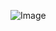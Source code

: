 ![Image](https://lh3.googleusercontent.com/CNEMi_Hm6HN_FVz-tamPeXI0qr6wy3neF5Wv-5i7p4BhclFDORd64maWCR6PyhBEhBVkH3C64GQVcEd2lxJ4P2ZApWW5e2qxin4cHzjNKtwKl1iJfyO5sx5rBz6lfA=w1464)
